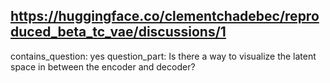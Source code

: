 ## https://huggingface.co/clementchadebec/reproduced_beta_tc_vae/discussions/1

contains_question: yes
question_part: Is there a way to visualize the latent space in between the encoder and decoder?